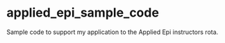 # applied_epi_sample_code
Sample code to support my application to the Applied Epi instructors rota.
